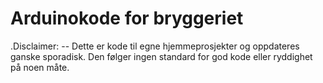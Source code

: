 # Arduinokode for bryggeriet
.Disclaimer:
-- Dette er kode til egne hjemmeprosjekter og oppdateres ganske sporadisk. Den følger ingen standard for god kode eller ryddighet på noen måte.
